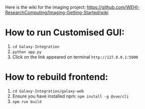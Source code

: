 Here is the wiki for the imaging project: https://github.com/WEHI-ResearchComputing/Imaging-Getting-Started/wiki

# How to run Customised GUI:
1. `cd Galaxy-Integration`
2. `python app.py`
3. Click on the link appeared on terminal `http://127.0.0.1:5000`

# How to rebuild frontend:
1. `cd Galaxy-Integration/galaxy-web`
2. Ensure you have installed npm: `npm install -g @vue/cli`
3. `npm run build`